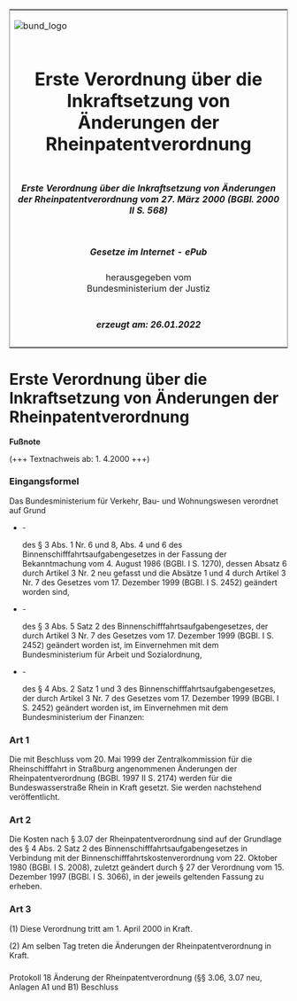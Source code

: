 <span id="DECKBLATT.html"></span>

<table border="0" frame="border" width="100%">

<tr valign="top">

<td align="left">

![bund\_logo](BfJ_2021_Web_de_de.gif)

</td>

<td align="right">

 

</td>

</tr>

<tr align="center" valign="middle">

<td colspan="2">

# Erste Verordnung über die Inkraftsetzung von Änderungen der Rheinpatentverordnung

</td>

</tr>

<tr align="center" valign="middle">

<td colspan="2">

##### Erste Verordnung über die Inkraftsetzung von Änderungen der Rheinpatentverordnung vom 27. März 2000 (BGBl. 2000 II S. 568)

</td>

</tr>

<tr align="center" valign="middle">

<td colspan="2">

  
  

##### Gesetze im Internet - ePub  
  
herausgegeben vom  
Bundesministerium der Justiz

</td>

</tr>

<tr align="center" valign="bottom">

<td colspan="2">

  
  

##### erzeugt am: 26.01.2022

</td>

</tr>

</table>

<span id="BJNR056820000.html"></span>

# Erste Verordnung über die Inkraftsetzung von Änderungen der Rheinpatentverordnung

<div>

  
**Fußnote**

<div class="jnhtml">

<div>

<div class="jurAbsatz">

(+++ Textnachweis ab: 1. 4.2000 +++)

</div>

</div>

</div>

</div>

<span id="BJNR056820000BJNE000100310.html"></span>

### Eingangsformel  

<div>

<div class="jnhtml">

<div>

<div class="jurAbsatz">

Das Bundesministerium für Verkehr, Bau- und Wohnungswesen verordnet auf
Grund

  - \-
    
    <div style="">
    
    des § 3 Abs. 1 Nr. 6 und 8, Abs. 4 und 6 des
    Binnenschifffahrtsaufgabengesetzes in der Fassung der Bekanntmachung
    vom 4. August 1986 (BGBl. I S. 1270), dessen Absatz 6 durch Artikel
    3 Nr. 2 neu gefasst und die Absätze 1 und 4 durch Artikel 3 Nr. 7
    des Gesetzes vom 17. Dezember 1999 (BGBl. I S. 2452) geändert worden
    sind,
    
    </div>

  - \-
    
    <div style="">
    
    des § 3 Abs. 5 Satz 2 des Binnenschifffahrtsaufgabengesetzes, der
    durch Artikel 3 Nr. 7 des Gesetzes vom 17. Dezember 1999 (BGBl. I S.
    2452) geändert worden ist, im Einvernehmen mit dem Bundesministerium
    für Arbeit und Sozialordnung,
    
    </div>

  - \-
    
    <div style="">
    
    des § 4 Abs. 2 Satz 1 und 3 des Binnenschifffahrtsaufgabengesetzes,
    der durch Artikel 3 Nr. 7 des Gesetzes vom 17. Dezember 1999 (BGBl.
    I S. 2452) geändert worden ist, im Einvernehmen mit dem
    Bundesministerium der Finanzen:
    
    </div>

</div>

</div>

</div>

</div>

<span id="BJNR056820000BJNE000200310.html"></span>

### Art 1  

<div>

<div class="jnhtml">

<div>

<div class="jurAbsatz">

Die mit Beschluss vom 20. Mai 1999 der Zentralkommission für die
Rheinschifffahrt in Straßburg angenommenen Änderungen der
Rheinpatentverordnung (BGBl. 1997 II S. 2174) werden für die
Bundeswasserstraße Rhein in Kraft gesetzt. Sie werden nachstehend
veröffentlicht.

</div>

</div>

</div>

</div>

<span id="BJNR056820000BJNE000300310.html"></span>

### Art 2  

<div>

<div class="jnhtml">

<div>

<div class="jurAbsatz">

Die Kosten nach § 3.07 der Rheinpatentverordnung sind auf der Grundlage
des § 4 Abs. 2 Satz 2 des Binnenschifffahrtsaufgabengesetzes in
Verbindung mit der Binnenschifffahrtskostenverordnung vom 22. Oktober
1980 (BGBl. I S. 2008), zuletzt geändert durch § 27 der Verordnung vom
15. Dezember 1997 (BGBl. I S. 3066), in der jeweils geltenden Fassung zu
erheben.

</div>

</div>

</div>

</div>

<span id="BJNR056820000BJNE000400310.html"></span>

### Art 3  

<div>

<div class="jnhtml">

<div>

<div class="jurAbsatz">

(1) Diese Verordnung tritt am 1. April 2000 in Kraft.

</div>

<div class="jurAbsatz">

(2) Am selben Tag treten die Änderungen der Rheinpatentverordnung in
Kraft.

</div>

</div>

</div>

</div>

<span id="BJNR056820000BJNE000500310.html"></span>

###   
Protokoll 18 Änderung der Rheinpatentverordnung (§§ 3.06, 3.07 neu, Anlagen A1 und B1) Beschluss
